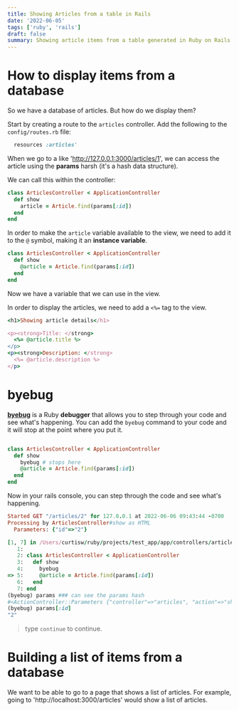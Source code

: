 ```yaml
---
title: Showing Articles from a table in Rails
date: '2022-06-05'
tags: ['ruby', 'rails']
draft: false
summary: Showing article items from a table generated in Ruby on Rails using a route and a view. We also look at how to show a listing page of the various articles in our database.
---
```


# How to display items from a database

So we have a database of articles. But how do we display them?

Start by creating a route to the `articles` controller. Add the following to the `config/routes.rb` file:

```rb
  resources :articles'
```

When we go to a like 'http://127.0.0.1:3000/articles/1', we can access the article using the **params** harsh (it's a hash data structure).

We can call this within the controller:

```rb
class ArticlesController < ApplicationController
  def show
    article = Article.find(params[:id])
  end
end
```

In order to make the `article` variable available to the view, we need to add it to the `@` symbol, making it an **instance variable**.

```rb
class ArticlesController < ApplicationController
  def show
    @article = Article.find(params[:id])
  end
end
```

Now we have a variable that we can use in the view.

In order to display the articles, we need to add a `<%=` tag to the view.

```rb
<h1>Showing article details</h1>

<p><strong>Title: </strong>
  <%= @article.title %>
</p>
<p><strong>Description: </strong>
  <%= @article.description %>
</p>
```

# byebug

**[byebug](https://github.com/deivid-rodriguez/byebug)** is a Ruby **debugger** that allows you to step through your code and see what's happening. You can add the `byebug` command to your code and it will stop at the point where you put it.

```rb

class ArticlesController < ApplicationController
  def show
    byebug # stops here
    @article = Article.find(params[:id])
  end
end
```

Now in your rails console, you can step through the code and see what's happening.

```rb
Started GET "/articles/2" for 127.0.0.1 at 2022-06-06 09:43:44 -0700
Processing by ArticlesController#show as HTML
  Parameters: {"id"=>"2"}

[1, 7] in /Users/curtisw/ruby/projects/test_app/app/controllers/articles_controller.rb
   1:
   2: class ArticlesController < ApplicationController
   3:   def show
   4:     byebug
=> 5:     @article = Article.find(params[:id])
   6:   end
   7: end
(byebug) params ### can see the params hash
#<ActionController::Parameters {"controller"=>"articles", "action"=>"show", "id"=>"2"} permitted: false>
(byebug) params[:id]
"2"
```

> type `continue` to continue.

# Building a list of items from a database

We want to be able to go to a page that shows a list of articles. For example, going to 'http://localhost:3000/articles' would show a list of articles.
